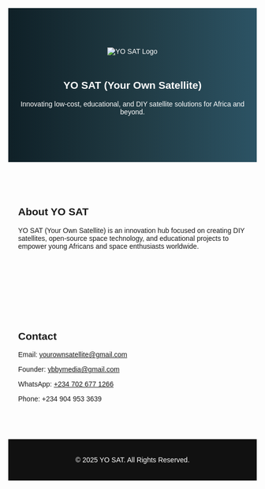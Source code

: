 <!DOCTYPE html>
<html lang="en">
<head>
  <meta charset="UTF-8">
  <meta name="viewport" content="width=device-width, initial-scale=1.0">
  <title>YO SAT - Your Own Satellite</title>
  <link href="https://cdn.jsdelivr.net/npm/bootstrap@5.3.0/dist/css/bootstrap.min.css" rel="stylesheet">
  <link href="https://cdnjs.cloudflare.com/ajax/libs/font-awesome/6.5.0/css/all.min.css" rel="stylesheet">
  <style>
    body { font-family: Arial, sans-serif; }
    .hero {
      background: linear-gradient(to right, #0f2027, #203a43, #2c5364);
      color: white;
      text-align: center;
      padding: 80px 20px;
    }
    .hero img {
      max-width: 180px;
      margin-bottom: 20px;
    }
    .social-icons a {
      margin: 0 10px;
      color: white;
      font-size: 1.5rem;
    }
    .section {
      padding: 60px 20px;
    }
    footer {
      background: #111;
      color: white;
      padding: 20px;
      text-align: center;
    }
  </style>
</head>
<body>

  <!-- Hero Section -->
  <section class="hero">
    <img src="logo.png" alt="YO SAT Logo"> <!-- Replace with your PNG -->
    <h1>YO SAT (Your Own Satellite)</h1>
    <p>Innovating low-cost, educational, and DIY satellite solutions for Africa and beyond.</p>
    <div class="social-icons">
      <a href="https://www.youtube.com/@yourownsatellite" target="_blank"><i class="fab fa-youtube"></i></a>
      <a href="https://t.me/+3PEyTs6GVN5hNjdk" target="_blank"><i class="fab fa-telegram"></i></a>
      <a href="https://vm.tiktok.com/ZSHGRb5x7bLBQ-Nlnpd/" target="_blank"><i class="fab fa-tiktok"></i></a>
      <a href="https://www.facebook.com/profile.php?id=61579752922555" target="_blank"><i class="fab fa-facebook"></i></a>
      <a href="https://www.instagram.com/yyourownsatellite" target="_blank"><i class="fab fa-instagram"></i></a>
      <a href="https://x.com/yo_sat" target="_blank"><i class="fab fa-x-twitter"></i></a>
    </div>
  </section>

  <!-- About Section -->
  <section class="section text-center">
    <div class="container">
      <h2>About YO SAT</h2>
      <p>
        YO SAT (Your Own Satellite) is an innovation hub focused on creating DIY satellites,
        open-source space technology, and educational projects to empower young Africans and space enthusiasts worldwide.
      </p>
    </div>
  </section>

  <!-- Contact Section -->
  <section class="section bg-light text-center">
    <div class="container">
      <h2>Contact</h2>
      <p>Email: <a href="mailto:yourownsatellite@gmail.com">yourownsatellite@gmail.com</a></p>
      <p>Founder: <a href="mailto:ybbymedia@gmail.com">ybbymedia@gmail.com</a></p>
      <p>WhatsApp: <a href="https://wa.me/2347026771266" target="_blank">+234 702 677 1266</a></p>
      <p>Phone: +234 904 953 3639</p>
    </div>
  </section>

  <!-- Footer -->
  <footer>
    <p>© 2025 YO SAT. All Rights Reserved.</p>
  </footer>

</body>
</html>
